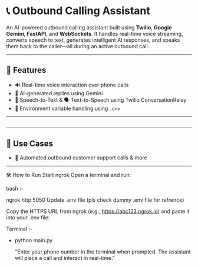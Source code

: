 # 📞 Outbound Calling Assistant

An AI-powered outbound calling assistant built using **Twilio**, **Google Gemini**, **FastAPI**, and **WebSockets**. It handles real-time voice streaming, converts speech to text, generates intelligent AI responses, and speaks them back to the caller—all during an active outbound call.

---

## 🚀 Features

- 🔊 Real-time voice interaction over phone calls
- 🧠 AI-generated replies using Gemini
- 📝 Speech-to-Text & 🗣️ Text-to-Speech using Twilio ConversationRelay 
- 🔐 Environment variable handling using `.env`

---

## 
---

## 🧪 Use Cases

- 🤖 Automated outbound customer support calls & more

---


🛠️ How to Run
Start ngrok
Open a terminal and run:

  bash :- 

ngrok http 5050
Update .env file (pls check dummy .env file for refrence)

Copy the HTTPS URL from ngrok (e.g., https://abc123.ngrok.io) and paste it into your .env file:

Terminal :-

  - python main.py
    
    "Enter your phone number in the terminal when prompted. The assistant will place a call and interact in real-time."


